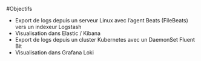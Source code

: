#Objectifs

- Export de logs depuis un serveur Linux avec l’agent Beats (FileBeats) vers un indexeur Logstash
- Visualisation dans Elastic / Kibana
- Export de logs depuis un cluster Kubernetes avec un DaemonSet Fluent Bit
- Visualisation dans Grafana Loki